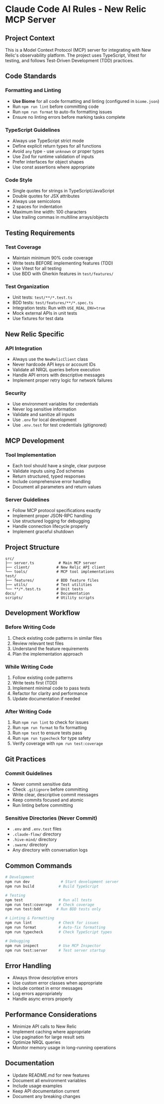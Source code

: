 # Claude Code AI Rules - New Relic MCP Server

## Project Context

This is a Model Context Protocol (MCP) server for integrating with New Relic's observability platform. The project uses TypeScript, Vitest for testing, and follows Test-Driven Development (TDD) practices.

## Code Standards

### Formatting and Linting

- **Use Biome** for all code formatting and linting (configured in `biome.json`)
- Run `npm run lint` before committing code
- Run `npm run format` to auto-fix formatting issues
- Ensure no linting errors before marking tasks complete

### TypeScript Guidelines

- Always use TypeScript strict mode
- Define explicit return types for all functions
- Avoid `any` type - use `unknown` or proper types
- Use Zod for runtime validation of inputs
- Prefer interfaces for object shapes
- Use const assertions where appropriate

### Code Style

- Single quotes for strings in TypeScript/JavaScript
- Double quotes for JSX attributes
- Always use semicolons
- 2 spaces for indentation
- Maximum line width: 100 characters
- Use trailing commas in multiline arrays/objects

## Testing Requirements

### Test Coverage

- Maintain minimum 90% code coverage
- Write tests BEFORE implementing features (TDD)
- Use Vitest for all testing
- Use BDD with Gherkin features in `test/features/`

### Test Organization

- Unit tests: `test/**/*.test.ts`
- BDD tests: `test/features/**/*.spec.ts`
- Integration tests: Run with `USE_REAL_ENV=true`
- Mock external APIs in unit tests
- Use fixtures for test data

## New Relic Specific

### API Integration

- Always use the `NewRelicClient` class
- Never hardcode API keys or account IDs
- Validate all NRQL queries before execution
- Handle API errors with descriptive messages
- Implement proper retry logic for network failures

### Security

- Use environment variables for credentials
- Never log sensitive information
- Validate and sanitize all inputs
- Use `.env` for local development
- Use `.env.test` for test credentials (gitignored)

## MCP Development

### Tool Implementation

- Each tool should have a single, clear purpose
- Validate inputs using Zod schemas
- Return structured, typed responses
- Include comprehensive error handling
- Document all parameters and return values

### Server Guidelines

- Follow MCP protocol specifications exactly
- Implement proper JSON-RPC handling
- Use structured logging for debugging
- Handle connection lifecycle properly
- Implement graceful shutdown

## Project Structure

```
src/
├── server.ts           # Main MCP server
├── client/            # New Relic API client
└── tools/             # MCP tool implementations
test/
├── features/          # BDD feature files
├── utils/             # Test utilities
└── **/*.test.ts       # Unit tests
docs/                  # Documentation
scripts/               # Utility scripts
```

## Development Workflow

### Before Writing Code

1. Check existing code patterns in similar files
2. Review relevant test files
3. Understand the feature requirements
4. Plan the implementation approach

### While Writing Code

1. Follow existing code patterns
2. Write tests first (TDD)
3. Implement minimal code to pass tests
4. Refactor for clarity and performance
5. Update documentation if needed

### After Writing Code

1. Run `npm run lint` to check for issues
2. Run `npm run format` to fix formatting
3. Run `npm test` to ensure tests pass
4. Run `npm run typecheck` for type safety
5. Verify coverage with `npm run test:coverage`

## Git Practices

### Commit Guidelines

- Never commit sensitive data
- Check `.gitignore` before committing
- Write clear, descriptive commit messages
- Keep commits focused and atomic
- Run linting before committing

### Sensitive Directories (Never Commit)

- `.env` and `.env.test` files
- `.claude-flow/` directory
- `.hive-mind/` directory
- `.swarm/` directory
- Any directory with conversation logs

## Common Commands

```bash
# Development
npm run dev              # Start development server
npm run build           # Build TypeScript

# Testing
npm test                # Run all tests
npm run test:coverage   # Check coverage
npm run test:bdd       # Run BDD tests only

# Linting & Formatting
npm run lint            # Check for issues
npm run format          # Auto-fix formatting
npm run typecheck       # Check TypeScript types

# Debugging
npm run inspect         # Use MCP Inspector
npm run test:server     # Test server startup
```

## Error Handling

- Always throw descriptive errors
- Use custom error classes when appropriate
- Include context in error messages
- Log errors appropriately
- Handle async errors properly

## Performance Considerations

- Minimize API calls to New Relic
- Implement caching where appropriate
- Use pagination for large result sets
- Optimize NRQL queries
- Monitor memory usage in long-running operations

## Documentation

- Update README.md for new features
- Document all environment variables
- Include usage examples
- Keep API documentation current
- Document any breaking changes
